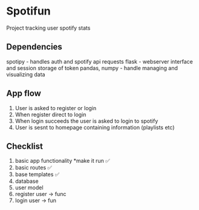 # Spotifun
Project tracking user spotify stats

## Dependencies
spotipy - handles auth and spotify api requests
flask - webserver interface and session storage of token
pandas, numpy - handle managing and visualizing data

## App flow
1. User is asked to register or login
2. When register direct to login
3. When login succeeds the user is asked to login to spotify
4. User is sesnt to homepage containing information (playlists etc)

## Checklist
1. basic app functionality *make it run ✅
2. basic routes ✅
3. base templates ✅
3. database
4. user model
5. register user -> func 
6. login user -> fun
